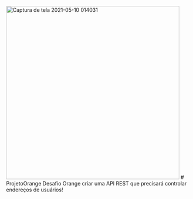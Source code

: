 <img width="472" alt="Captura de tela 2021-05-10 014031" src="https://user-images.githubusercontent.com/31394730/117606602-9c137700-b130-11eb-8a31-3c9d50b439c3.png">
# ProjetoOrange
Desafio Orange criar uma API REST que precisará controlar endereços de usuários!
